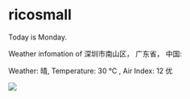 # ricosmall

Today is Monday.

Weather infomation of 深圳市南山区， 广东省， 中国: 

Weather: 晴, Temperature: 30 ℃ , Air Index: 12 优

<img src="https://github-readme-stats.vercel.app/api?username=ricosmall&show_icons=true" />
